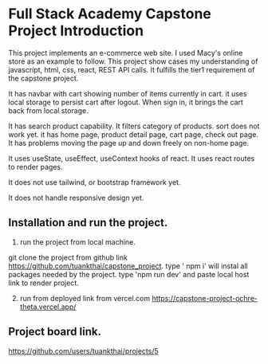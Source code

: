 
# Full Stack Academy Capstone Project Introduction

This project implements an e-commerce web site.   I used Macy's online store as an example to follow.
This project show cases my understanding of javascript, html, css, react, REST API calls.
It fulfills the tier1 requirement of the capstone project.

It has navbar with cart showing number of items currently in cart. it uses local storage to persist cart after logout.
When sign in, it brings the cart back from local storage.   

It has search product capability.  It filters category of products. sort does not work yet. 
it has home page, product detail page, cart page, check out page.  
It has problems moving the page up and down freely on non-home page.

It uses useState, useEffect, useContext hooks of react.  It uses react routes to render pages.

It does not use tailwind, or bootstrap framework yet.  

It does not handle responsive design yet.

## Installation and run the project.

1.    run the project from local machine.

git clone the project from github link https://github.com/tuankthai/capstone_project.
type ' npm i' will instal all packages needed by the project.
type 'npm run dev' and paste local host link to render project.


2. run from deployed link from vercel.com
https://capstone-project-ochre-theta.vercel.app/


## Project board link.
https://github.com/users/tuankthai/projects/5